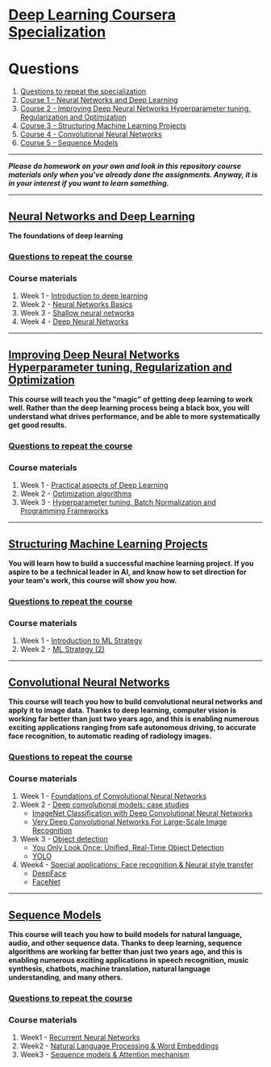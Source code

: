 # [Deep Learning Coursera Specialization](https://www.coursera.org/specializations/deep-learning)

# Questions
1. [Questions to repeat the specialization]()
2. [Course 1 - Neural Networks and Deep Learning]()
3. [Course 2 - Improving Deep Neural Networks Hyperparameter tuning, Regularization and Optimization]()
4. [Course 3 - Structuring Machine Learning Projects]()
5. [Course 4 - Convolutional Neural Networks]()
6. [Course 5 - Sequence Models]()

___
***Please do homework on your own and look in this repository course materials only when you've already done the assignments. Anyway, it is in your interest if you want to learn something.***
___

 ## [Neural Networks and Deep Learning](https://github.com/OzmundSedler/Deep-Learning-Coursera/tree/master/1%20Neural%20Networks%20and%20Deep%20Learning)
**The foundations of deep learning**
 
### [Questions to repeat the course](https://github.com/OzmundSedler/Deep-Learning-Coursera/tree/master/1%20Neural%20Networks%20and%20Deep%20Learning)

### Course materials
1. Week 1 - [Introduction to deep learning](https://github.com/OzmundSedler/Deep-Learning-Coursera/tree/master/1%20Neural%20Networks%20and%20Deep%20Learning/week%201)
2. Week 2 - [Neural Networks Basics](https://github.com/OzmundSedler/Deep-Learning-Coursera/tree/master/1%20Neural%20Networks%20and%20Deep%20Learning/week%202)
3. Week 3 - [Shallow neural networks](https://github.com/OzmundSedler/Deep-Learning-Coursera/tree/master/1%20Neural%20Networks%20and%20Deep%20Learning/week%203)
4. Week 4 - [Deep Neural Networks](https://github.com/OzmundSedler/Deep-Learning-Coursera/tree/master/1%20Neural%20Networks%20and%20Deep%20Learning/week%204)

___

## [Improving Deep Neural Networks Hyperparameter tuning, Regularization and Optimization](https://github.com/OzmundSedler/Deep-Learning-Coursera/tree/master/2%20Improving%20Deep%20Neural%20Networks%20Hyperparameter%20tuning%2C%20Regularization%20and%20Optimization)
**This course will teach you the "magic" of getting deep learning to work well. Rather than the deep learning process being a black box, you will understand what drives performance, and be able to more systematically get good results.**

### [Questions to repeat the course](https://github.com/OzmundSedler/Deep-Learning-Coursera/blob/master/2%20Improving%20Deep%20Neural%20Networks%20Hyperparameter%20tuning%2C%20Regularization%20and%20Optimization/Questions.md)

### Course materials
1. Week 1 - [Practical aspects of Deep Learning](https://github.com/OzmundSedler/Deep-Learning-Coursera/tree/master/2%20Improving%20Deep%20Neural%20Networks%20Hyperparameter%20tuning%2C%20Regularization%20and%20Optimization/week%201)
2. Week 2 - [Optimization algorithms](https://github.com/OzmundSedler/Deep-Learning-Coursera/tree/master/2%20Improving%20Deep%20Neural%20Networks%20Hyperparameter%20tuning%2C%20Regularization%20and%20Optimization/week%202)
3. Week 3 - [Hyperparameter tuning, Batch Normalization and Programming Frameworks](https://github.com/OzmundSedler/Deep-Learning-Coursera/tree/master/2%20Improving%20Deep%20Neural%20Networks%20Hyperparameter%20tuning%2C%20Regularization%20and%20Optimization/week%203)
___

## [Structuring Machine Learning Projects](https://github.com/OzmundSedler/Deep-Learning-Coursera/tree/master/3%20Structuring%20Machine%20Learning%20Projects)
**You will learn how to build a successful machine learning project. If you aspire to be a technical leader in AI, and know how to set direction for your team's work, this course will show you how.**

### [Questions to repeat the course](https://github.com/OzmundSedler/Deep-Learning-Coursera/blob/master/3%20Structuring%20Machine%20Learning%20Projects/Questions.md)

### Course materials
1. Week 1 - [Introduction to ML Strategy](https://github.com/OzmundSedler/Deep-Learning-Coursera/blob/master/3%20Structuring%20Machine%20Learning%20Projects/Week%201%20Quiz.md)
2. Week 2 - [ML Strategy (2)](https://github.com/OzmundSedler/Deep-Learning-Coursera/blob/master/3%20Structuring%20Machine%20Learning%20Projects/Week%202%20Quiz.md)

___

 ## [Convolutional Neural Networks](https://github.com/OzmundSedler/Deep-Learning-Coursera/tree/master/4%20Convolutional%20Neural%20Networks)
**This course will teach you how to build convolutional neural networks and apply it to image data. Thanks to deep learning, computer vision is working far better than just two years ago, and this is enabling numerous exciting applications ranging from safe autonomous driving, to accurate face recognition, to automatic reading of radiology images.**
 
### [Questions to repeat the course](https://github.com/OzmundSedler/Deep-Learning-Coursera/blob/master/4%20Convolutional%20Neural%20Networks/Questions.md)
 
### Course materials
1. Week 1 - [Foundations of Convolutional Neural Networks](https://github.com/OzmundSedler/Deep-Learning-Coursera/tree/master/4%20Convolutional%20Neural%20Networks/Week%201)
2. Week 2 - [Deep convolutional models: case studies](hhttps://github.com/OzmundSedler/Deep-Learning-Coursera/tree/master/4%20Convolutional%20Neural%20Networks/Week%202)
    - [ImageNet Classification with Deep Convolutional
Neural Networks](https://papers.nips.cc/paper/4824-imagenet-classification-with-deep-convolutional-neural-networks.pdf)
    - [Very Deep Convolutional Networks For Large-Scale Image Recognition](https://arxiv.org/pdf/1409.1556.pdf)
3. Week 3 - [Object detection](https://github.com/OzmundSedler/Deep-Learning-Coursera/tree/master/4%20Convolutional%20Neural%20Networks/Week%203)
    - [You Only Look Once: Unified, Real-Time Object Detection](https://arxiv.org/pdf/1506.02640.pdf)
    - [YOLO](https://arxiv.org/pdf/1612.08242.pdf)
4. Week4 - [Special applications: Face recognition & Neural style transfer](https://github.com/OzmundSedler/Deep-Learning-Coursera/tree/master/4%20Convolutional%20Neural%20Networks/Week%204)
    - [DeepFace](https://www.cs.toronto.edu/~ranzato/publications/taigman_cvpr14.pdf)
    - [FaceNet](https://www.cv-foundation.org/openaccess/content_cvpr_2015/papers/Schroff_FaceNet_A_Unified_2015_CVPR_paper.pdf)
 
___

 ## [Sequence Models](https://github.com/OzmundSedler/Deep-Learning-Coursera/tree/master/5%20Sequence%20Models)
 **This course will teach you how to build models for natural language, audio, and other sequence data. Thanks to deep learning, sequence algorithms are working far better than just two years ago, and this is enabling numerous exciting applications in speech recognition, music synthesis, chatbots, machine translation, natural language understanding, and many others.**
 
 ### [Questions to repeat the course](https://github.com/OzmundSedler/Deep-Learning-Coursera/blob/master/4%20Convolutional%20Neural%20Networks/Questions.md)

### Course materials
 1. Week1 - [Recurrent Neural Networks](https://github.com/enggen/Deep-Learning-Coursera/tree/master/Sequence%20Models/Week1)
 2. Week2 - [Natural Language Processing & Word Embeddings](https://github.com/enggen/Deep-Learning-Coursera/tree/master/Sequence%20Models/Week2)
 3. Week3 - [Sequence models & Attention mechanism](https://github.com/enggen/Deep-Learning-Coursera/tree/master/Sequence%20Models/Week3)
